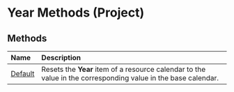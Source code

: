
# Year Methods (Project)

## Methods



|**Name**|**Description**|
|:-----|:-----|
|[Default](a4c59777-bade-cab7-0bd5-e713fd8a7a9e.md)|Resets the  **Year** item of a resource calendar to the value in the corresponding value in the base calendar.|
